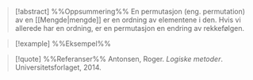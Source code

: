 
> [!abstract] %%Oppsummering%%
> En permutasjon (eng. permutation) av en [[Mengde|mengde]] er en ordning av elementene i den. Hvis vi allerede har en ordning, er en permutasjon en endring av rekkefølgen.

> [!example] %%Eksempel%%
> 

> [!quote] %%Referanser%%
>Antonsen, Roger. *Logiske metoder*. Universitetsforlaget, 2014.


